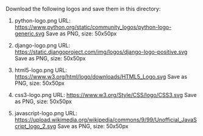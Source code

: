 Download the following logos and save them in this directory:

1. python-logo.png
URL: https://www.python.org/static/community_logos/python-logo-generic.svg
Save as PNG, size: 50x50px

2. django-logo.png
URL: https://static.djangoproject.com/img/logos/django-logo-positive.svg
Save as PNG, size: 50x50px

3. html5-logo.png
URL: https://www.w3.org/html/logo/downloads/HTML5_Logo.svg
Save as PNG, size: 50x50px

4. css3-logo.png
URL: https://www.w3.org/Style/CSS/logo/CSS3.svg
Save as PNG, size: 50x50px

5. javascript-logo.png
URL: https://upload.wikimedia.org/wikipedia/commons/9/99/Unofficial_JavaScript_logo_2.svg
Save as PNG, size: 50x50px
